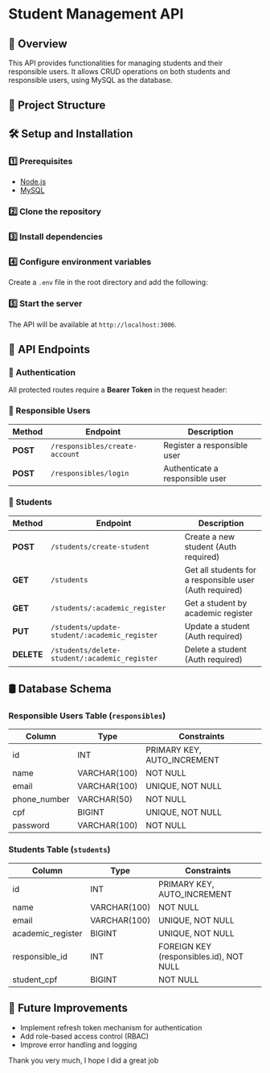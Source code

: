 # Student Management API

## 📌 Overview

This API provides functionalities for managing students and their responsible users. It allows CRUD operations on both students and responsible users, using MySQL as the database.

## 📂 Project Structure

## 🛠 Setup and Installation

### 1️⃣ Prerequisites

- [Node.js](https://nodejs.org/)
- [MySQL](https://www.mysql.com/)

### 2️⃣ Clone the repository

### 3️⃣ Install dependencies

### 4️⃣ Configure environment variables

Create a `.env` file in the root directory and add the following:

### 5️⃣ Start the server

The API will be available at `http://localhost:3006`.

## 📖 API Endpoints

### 🔹 Authentication

All protected routes require a **Bearer Token** in the request header:

### 🔹 Responsible Users

| Method   | Endpoint                       | Description                     |
| -------- | ------------------------------ | ------------------------------- |
| **POST** | `/responsibles/create-account` | Register a responsible user     |
| **POST** | `/responsibles/login`          | Authenticate a responsible user |

### 🔹 Students

| Method     | Endpoint                                      | Description                                             |
| ---------- | --------------------------------------------- | ------------------------------------------------------- |
| **POST**   | `/students/create-student`                    | Create a new student (Auth required)                    |
| **GET**    | `/students`                                   | Get all students for a responsible user (Auth required) |
| **GET**    | `/students/:academic_register`                | Get a student by academic register                      |
| **PUT**    | `/students/update-student/:academic_register` | Update a student (Auth required)                        |
| **DELETE** | `/students/delete-student/:academic_register` | Delete a student (Auth required)                        |

## 🛢 Database Schema

### Responsible Users Table (`responsibles`)

| Column       | Type         | Constraints                 |
| ------------ | ------------ | --------------------------- |
| id           | INT          | PRIMARY KEY, AUTO_INCREMENT |
| name         | VARCHAR(100) | NOT NULL                    |
| email        | VARCHAR(100) | UNIQUE, NOT NULL            |
| phone_number | VARCHAR(50)  | NOT NULL                    |
| cpf          | BIGINT       | UNIQUE, NOT NULL            |
| password     | VARCHAR(100) | NOT NULL                    |

### Students Table (`students`)

| Column            | Type         | Constraints                             |
| ----------------- | ------------ | --------------------------------------- |
| id                | INT          | PRIMARY KEY, AUTO_INCREMENT             |
| name              | VARCHAR(100) | NOT NULL                                |
| email             | VARCHAR(100) | UNIQUE, NOT NULL                        |
| academic_register | BIGINT       | UNIQUE, NOT NULL                        |
| responsible_id    | INT          | FOREIGN KEY (responsibles.id), NOT NULL |
| student_cpf       | BIGINT       | NOT NULL                                |

## 🚀 Future Improvements

- Implement refresh token mechanism for authentication
- Add role-based access control (RBAC)
- Improve error handling and logging

Thank you very much, I hope I did a great job
